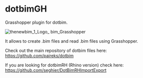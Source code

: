 # dotbimGH
Grasshopper plugin for dotbim.

![thenewbim_1_Logo_ bim_Grasshopper](https://user-images.githubusercontent.com/47977819/152644376-0d41117c-3e73-4935-9743-7ced38bb3979.jpg)

It allows to create .bim files and read .bim files using Grasshopper.

Check out the main repository of dotbim files here: https://github.com/paireks/dotbim

If you are looking for dotbimRH (Rhino version) check here: https://github.com/seghier/DotBimRHImportExport
